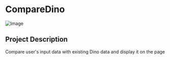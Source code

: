 # CompareDino
![Image](https://github.com/akaomy/CompareDino/issues/1#issue-925453553)

## Project Description
Compare user's input data with existing Dino data and display it on the page
